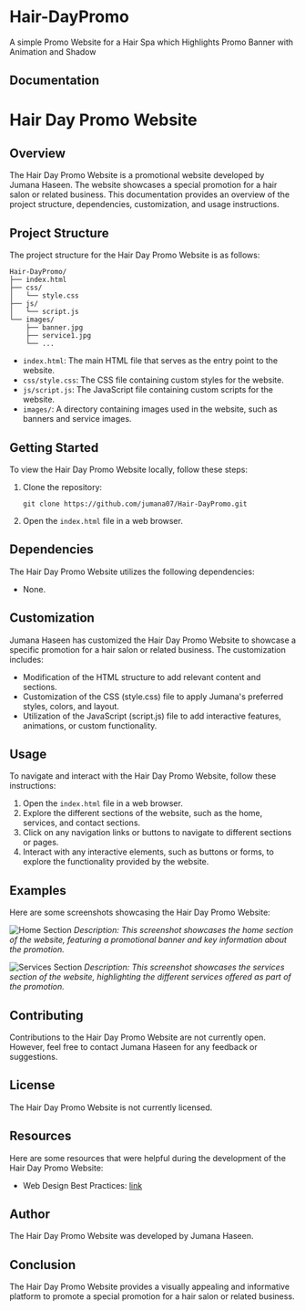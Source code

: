 # Hair-DayPromo
A simple Promo Website for a Hair Spa which Highlights Promo Banner with Animation and Shadow

## Documentation

# Hair Day Promo Website

## Overview
The Hair Day Promo Website is a promotional website developed by Jumana Haseen. The website showcases a special promotion for a hair salon or related business. This documentation provides an overview of the project structure, dependencies, customization, and usage instructions.

## Project Structure
The project structure for the Hair Day Promo Website is as follows:

```
Hair-DayPromo/
├── index.html
├── css/
│   └── style.css
├── js/
│   └── script.js
└── images/
    ├── banner.jpg
    ├── service1.jpg
    └── ...
```

- `index.html`: The main HTML file that serves as the entry point to the website.
- `css/style.css`: The CSS file containing custom styles for the website.
- `js/script.js`: The JavaScript file containing custom scripts for the website.
- `images/`: A directory containing images used in the website, such as banners and service images.

## Getting Started
To view the Hair Day Promo Website locally, follow these steps:

1. Clone the repository:
   ```
   git clone https://github.com/jumana07/Hair-DayPromo.git
   ```

2. Open the `index.html` file in a web browser.

## Dependencies
The Hair Day Promo Website utilizes the following dependencies:

- None.

## Customization
Jumana Haseen has customized the Hair Day Promo Website to showcase a specific promotion for a hair salon or related business. The customization includes:

- Modification of the HTML structure to add relevant content and sections.
- Customization of the CSS (style.css) file to apply Jumana's preferred styles, colors, and layout.
- Utilization of the JavaScript (script.js) file to add interactive features, animations, or custom functionality.

## Usage
To navigate and interact with the Hair Day Promo Website, follow these instructions:

1. Open the `index.html` file in a web browser.
2. Explore the different sections of the website, such as the home, services, and contact sections.
3. Click on any navigation links or buttons to navigate to different sections or pages.
4. Interact with any interactive elements, such as buttons or forms, to explore the functionality provided by the website.

## Examples
Here are some screenshots showcasing the Hair Day Promo Website:

![Home Section](/path/to/home-section.png)
*Description: This screenshot showcases the home section of the website, featuring a promotional banner and key information about the promotion.*

![Services Section](/path/to/services-section.png)
*Description: This screenshot showcases the services section of the website, highlighting the different services offered as part of the promotion.*

## Contributing
Contributions to the Hair Day Promo Website are not currently open. However, feel free to contact Jumana Haseen for any feedback or suggestions.

## License
The Hair Day Promo Website is not currently licensed.

## Resources
Here are some resources that were helpful during the development of the Hair Day Promo Website:

- Web Design Best Practices: [link](https://www.smashingmagazine.com/category/web-design/)

## Author
The Hair Day Promo Website was developed by Jumana Haseen.

## Conclusion
The Hair Day Promo Website provides a visually appealing and informative platform to promote a special promotion for a hair salon or related business.
